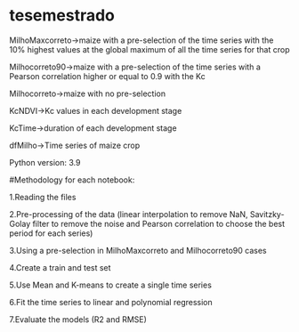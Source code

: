 # tesemestrado

MilhoMaxcorreto->maize with a pre-selection of the time series with the 10% highest values at the global maximum of all the time series for that crop

Milhocorreto90->maize with a pre-selection of the time series with a Pearson correlation higher or equal to 0.9 with the Kc

Milhocorreto->maize with no pre-selection

KcNDVI->Kc values in each development stage

KcTime->duration of each development stage

dfMilho->Time series of maize crop

Python version:
3.9

#Methodology for each notebook:

1.Reading the files

2.Pre-processing of the data (linear interpolation to remove NaN, Savitzky-Golay filter to remove the noise and Pearson correlation to choose the best period for each series)

3.Using a pre-selection in MilhoMaxcorreto and Milhocorreto90 cases

4.Create a train and test set

5.Use Mean and K-means to create a single time series

6.Fit the time series to linear and polynomial regression

7.Evaluate the models (R2 and RMSE)
